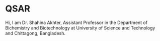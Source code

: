 # QSAR
Hi,
I am Dr. Shahina Akhter, Assistant Professor in the  Department of Bichemistry and Biotechnology at University of Science and Technology and Chittagong, Bangladesh.
